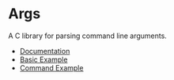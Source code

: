 # Args

A C library for parsing command line arguments.

* [Documentation](http://www.dmulholl.com/docs/args/master/)
* [Basic Example](https://github.com/dmulholl/args/blob/master/src/example1.c)
* [Command Example](https://github.com/dmulholl/args/blob/master/src/example2.c)

